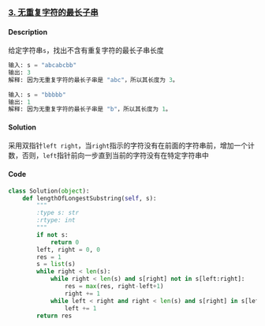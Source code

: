 ### [3. 无重复字符的最长子串](https://leetcode-cn.com/problems/longest-substring-without-repeating-characters/)

#### Description

给定字符串`s`，找出不含有重复字符的最长子串长度

```python
输入: s = "abcabcbb"
输出: 3 
解释: 因为无重复字符的最长子串是 "abc"，所以其长度为 3。
  
输入: s = "bbbbb"
输出: 1
解释: 因为无重复字符的最长子串是 "b"，所以其长度为 1。
```



#### Solution

采用双指针`left right`，当`right`指示的字符没有在前面的字符串前，增加一个计数，否则，`left`指针前向一步直到当前的字符没有在特定字符串中



#### Code

```python
class Solution(object):
    def lengthOfLongestSubstring(self, s):
        """
        :type s: str
        :rtype: int
        """
        if not s:
            return 0
        left, right = 0, 0
        res = 1
        s = list(s)
        while right < len(s):
            while right < len(s) and s[right] not in s[left:right]:
                res = max(res, right-left+1)
                right += 1
            while left < right and right < len(s) and s[right] in s[left:right]:
                left += 1
        return res 
```

